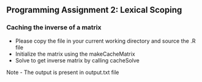 ## Programming Assignment 2: Lexical Scoping

### Caching the inverse of a matrix

* Please copy the file in your current working directory and source the .R file
* Initialize the matrix using the makeCacheMatrix
* Solve to get inverse matrix by calling cacheSolve

Note - The output is present in output.txt file
 